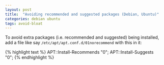 ```yaml
---
layout: post
title:  "Avoiding recommended and suggested packages (Debian, Ubuntu)"
categories: debian ubuntu
tags: avoid-bloat
---
```


To avoid extra packages (i.e. recommended and suggested) being installed, add a file like say `/etc/apt/apt.conf.d/01norecommend` with this in it:

{% highlight text %}
APT::Install-Recommends "0";
APT::Install-Suggests "0";
{% endhighlight %}
